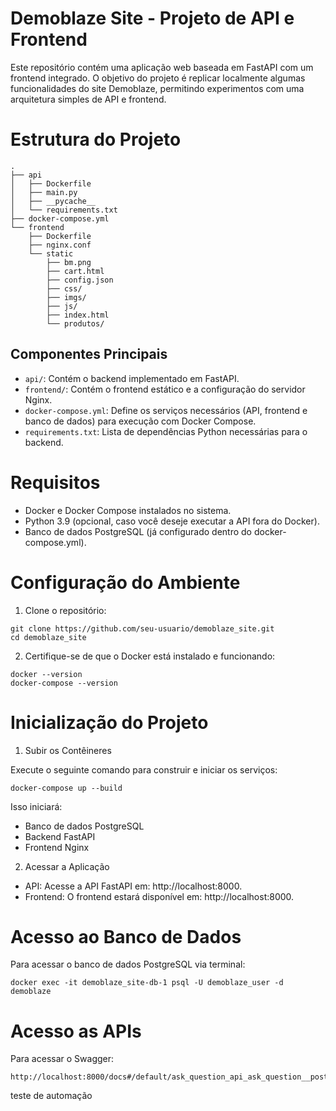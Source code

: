 # Demoblaze Site - Projeto de API e Frontend

Este repositório contém uma aplicação web baseada em FastAPI com um frontend integrado. O objetivo do projeto é replicar localmente algumas funcionalidades do site Demoblaze, permitindo experimentos com uma arquitetura simples de API e frontend.

# Estrutura do Projeto
```
.
├── api
│   ├── Dockerfile
│   ├── main.py
│   ├── __pycache__
│   └── requirements.txt
├── docker-compose.yml
└── frontend
    ├── Dockerfile
    ├── nginx.conf
    └── static
        ├── bm.png
        ├── cart.html
        ├── config.json
        ├── css/
        ├── imgs/
        ├── js/
        ├── index.html
        └── produtos/
```

## Componentes Principais

* `api/`: Contém o backend implementado em FastAPI.
* `frontend/`: Contém o frontend estático e a configuração do servidor Nginx.
* `docker-compose.yml`: Define os serviços necessários (API, frontend e banco de dados) para execução com Docker Compose.
* `requirements.txt`: Lista de dependências Python necessárias para o backend.

# Requisitos

* Docker e Docker Compose instalados no sistema.
* Python 3.9 (opcional, caso você deseje executar a API fora do Docker).
* Banco de dados PostgreSQL (já configurado dentro do docker-compose.yml).

# Configuração do Ambiente

1. Clone o repositório:

```
git clone https://github.com/seu-usuario/demoblaze_site.git
cd demoblaze_site
```

2. Certifique-se de que o Docker está instalado e funcionando:

```
docker --version
docker-compose --version
```

# Inicialização do Projeto

1. Subir os Contêineres

Execute o seguinte comando para construir e iniciar os serviços:

```
docker-compose up --build
```

Isso iniciará:

* Banco de dados PostgreSQL
* Backend FastAPI
* Frontend Nginx

2. Acessar a Aplicação

* API: Acesse a API FastAPI em: http://localhost:8000.
* Frontend: O frontend estará disponível em: http://localhost:8000.

# Acesso ao Banco de Dados

Para acessar o banco de dados PostgreSQL via terminal:

```
docker exec -it demoblaze_site-db-1 psql -U demoblaze_user -d demoblaze
```
# Acesso as APIs

Para acessar o Swagger:

```
http://localhost:8000/docs#/default/ask_question_api_ask_question__post
```

teste de automação